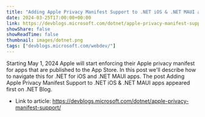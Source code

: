 ```yaml
---
title: "Adding Apple Privacy Manifest Support to .NET iOS & .NET MAUI apps"
date: 2024-03-25T17:00:00+00:00
link: https://devblogs.microsoft.com/dotnet/apple-privacy-manifest-support/
showShare: false
showReadTime: false
thumbnail: images/dotnet.png
tags: ["devblogs.microsoft.com/webdev/"]
---
```

Starting May 1, 2024 Apple will start enforcing their Apple privacy manifest for apps that are published to the App Store. In this post we'll describe how to navigate this for .NET for iOS and .NET MAUI apps.
The post Adding Apple Privacy Manifest Support to .NET iOS & .NET MAUI apps appeared first on .NET Blog.

- Link to article: https://devblogs.microsoft.com/dotnet/apple-privacy-manifest-support/